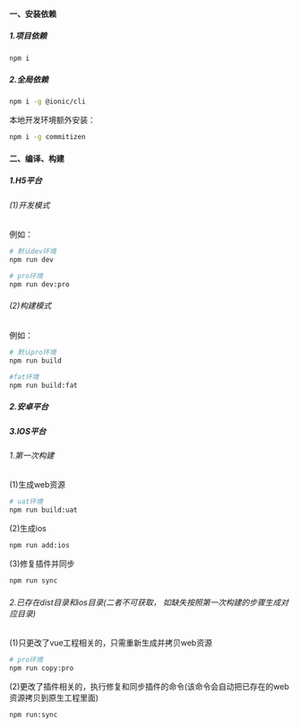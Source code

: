 #### 一、安装依赖

##### 1.项目依赖

```bash
npm i
```

##### 2.全局依赖

```bash
npm i -g @ionic/cli
```

本地开发环境额外安装：

```bash
npm i -g commitizen
```

#### 二、编译、构建

##### 1.H5平台

###### (1)开发模式

例如：

```bash
# 默认dev环境
npm run dev

# pro环境
npm run dev:pro
```

###### (2)构建模式

例如：

```bash
# 默认pro环境
npm run build

#fat环境
npm run build:fat
```

##### 2.安卓平台

##### 3.IOS平台

###### 1.第一次构建

(1)生成web资源

```bash
# uat环境
npm run build:uat
```

(2)生成ios

```bash
npm run add:ios
```

(3)修复插件并同步

```bash
npm run sync
```

###### 2.已存在dist目录和ios目录(二者不可获取， 如缺失按照第一次构建的步骤生成对应目录)

(1)只更改了vue工程相关的，只需重新生成并拷贝web资源

```bash
# pro环境
npm run copy:pro
```

(2)更改了插件相关的，执行修复和同步插件的命令(该命令会自动把已存在的web资源拷贝到原生工程里面)

```bash
npm run:sync
```


